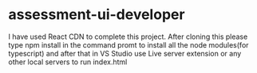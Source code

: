 # assessment-ui-developer
I have used React CDN to complete this project.
After cloning this please type npm install in the command promt to install all the node modules(for typescript) and after that in VS Studio use Live server extension or any other local servers to run index.html
